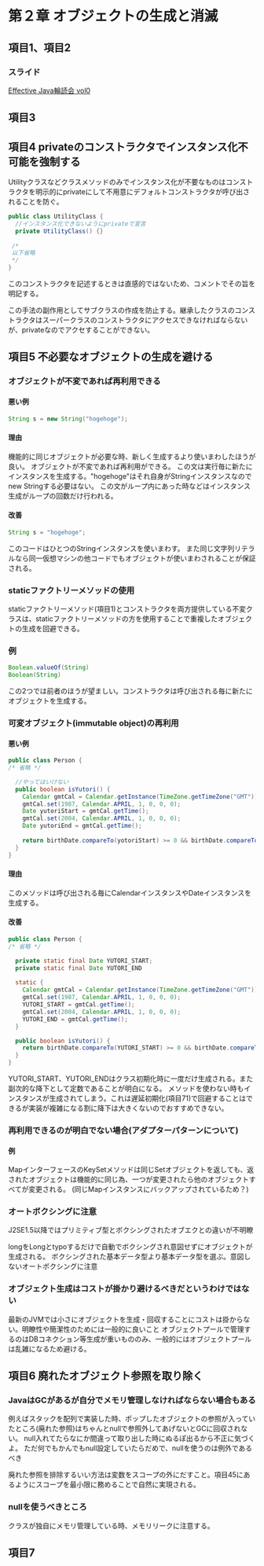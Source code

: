 # 第２章 オブジェクトの生成と消滅

## 項目1、項目2
### スライド
[Effective Java輪読会 vol0](http://www.slideshare.net/leecgeun/effective-javavol0)

## 項目3

## 項目4 privateのコンストラクタでインスタンス化不可能を強制する
Utilityクラスなどクラスメソッドのみでインスタンス化が不要なものはコンストラクタを明示的にprivateにして不用意にデフォルトコンストラクタが呼び出されることを防ぐ。

```java
public class UtilityClass {
  //インスタンス化できないようにprivateで宣言
  private UtilityClass() {}
 
 /*
 以下省略
 */
}
```

このコンストラクタを記述するときは直感的ではないため、コメントでその旨を明記する。

この手法の副作用としてサブクラスの作成を防止する。継承したクラスのコンストラクタはスーパークラスのコンストラクタにアクセスできなければならないが、privateなのでアクセすることができない。


## 項目5 不必要なオブジェクトの生成を避ける
### オブジェクトが不変であれば再利用できる
#### 悪い例

```java
String s = new String("hogehoge");
```

#### 理由
機能的に同じオブジェクトが必要な時、新しく生成するより使いまわしたほうが良い。
オブジェクトが不変であれば再利用ができる。
この文は実行毎に新たにインスタンスを生成する。"hogehoge"はそれ自身がStringインスタンスなのでnew Stringする必要はない。
この文がループ内にあった時などはインスタンス生成がループの回数だけ行われる。

#### 改善

```java
String s = "hogehoge";
```

このコードはひとつのStringインスタンスを使いまわす。
また同じ文字列リテラルなら同一仮想マシンの他コードでもオブジェクトが使いまわされることが保証される。

### staticファクトリーメソッドの使用
staticファクトリーメソッド(項目1)とコンストラクタを両方提供している不変クラスは、staticファクトリーメソッドの方を使用することで重複したオブジェクトの生成を回避できる。

### 例

```java
Boolean.valueOf(String)
Boolean(String)

```

この2つでは前者のほうが望ましい。コンストラクタは呼び出される毎に新たにオブジェクトを生成する。

### 可変オブジェクト(immutable object)の再利用
#### 悪い例
```java
public class Person {
/* 省略 */

  //やってはいけない
  public boolean isYutori() {
    Calendar gmtCal = Calendar.getInstance(TimeZone.getTimeZone("GMT"));
    gmtCal.set(1987, Calendar.APRIL, 1, 0, 0, 0);
    Date yutoriStart = gmtCal.getTime();
    gmtCal.set(2004, Calendar.APRIL, 1, 0, 0, 0);
    Date yutoriEnd = gmtCal.getTime();
    
    return birthDate.compareTo(yotoriStart) >= 0 && birthDate.compareTo(yotoriEnd) <0;
  }
}
```

#### 理由
このメソッドは呼び出される毎にCalendarインスタンスやDateインスタンスを生成する。

#### 改善
```java
public class Person {
/* 省略 */

  private static final Date YUTORI_START;
  private static final Date YUTORI_END
  
  static {
    Calendar gmtCal = Calendar.getInstance(TimeZone.getTimeZone("GMT"));
    gmtCal.set(1987, Calendar.APRIL, 1, 0, 0, 0);
    YUTORI_START = gmtCal.getTime();
    gmtCal.set(2004, Calendar.APRIL, 1, 0, 0, 0);
    YUTORI_END = gmtCal.getTime();
  }

  public boolean isYutori() {
    return birthDate.compareTo(YUTORI_START) >= 0 && birthDate.compareTo(YUTORI_END) <0;
  }
}
```

YUTORI_START、YUTORI_ENDはクラス初期化時に一度だけ生成される。また副次的な降下として定数であることが明白になる。
メソッドを使わない時もインスタンスが生成されてしまう。これは遅延初期化(項目71)で回避することはできるが実装が複雑になる割に降下は大きくないのでおすすめできない。

### 再利用できるのが明白でない場合(アダプターパターンについて)
#### 例
MapインターフェースのKeySetメソッドは同じSetオブジェクトを返しても、返されたオブジェクトは機能的に同じ為、一つが変更されたら他のオブジェクトすべてが変更される。
(同じMapインスタンスにバックアップされているため？)

### オートボクシングに注意
J2SE1.5以降ではプリミティブ型とボクシングされたオブエクとの違いが不明瞭

longをLongとtypoするだけで自動でボクシングされ意図せずにオブジェクトが生成される。
ボクシングされた基本データ型より基本データ型を選ぶ。意図しないオートボクシングに注意

### オブジェクト生成はコストが掛かり避けるべきだというわけではない
最新のJVMでは小さにオブジェクトを生成・回収することにコストは掛からない。明瞭性や簡潔性のためには一般的に良いこと
オブジェクトプールで管理するのはDBコネクション等生成が重いもののみ、一般的にはオブジェクトプールは乱雑になるため避ける。

## 項目6 廃れたオブジェクト参照を取り除く
### JavaはGCがあるが自分でメモリ管理しなければならない場合もある
例えばスタックを配列で実装した時、ポップしたオブジェクトの参照が入っていたところ(廃れた参照)はちゃんとnullで参照外してあげないとGCに回収されない。
null入れてたらなにか間違って取り出した時にぬるぽ出るから不正に気づくよ。
ただ何でもかんでもnull設定していたらだめで、nullを使うのは例外であるべき

廃れた参照を排除するいい方法は変数をスコープの外にだすこと。項目45にあるようにスコープを最小限に務めることで自然に実現される。

### nullを使うべきところ
クラスが独自にメモリ管理している時、メモリリークに注意する。

## 項目7
